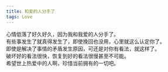 ```yaml
---
title: 和爱的人分手了
tags: Love
---
```


心情低落了好久好久，因为我和我爱的人分手了。    
有些事发生了就真得发生了，即使挽回也没用，心里就这么认定你了。    
即使是解决了事情的矛盾发生原因，可还是对你有看法，就这样了。    
破坏好的看法很快，恢复到好的看法很慢甚至不可能。    
希望世上热爱中的人啊，珍惜当前拥有的一切吧。    
